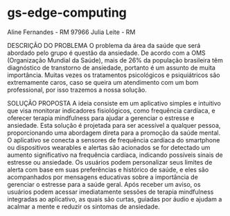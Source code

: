 # gs-edge-computing
Aline Fernandes - RM 97966
Julia Leite - RM 

DESCRIÇÃO DO PROBLEMA
O problema da área da saúde que será abordado pelo grupo é questão da ansiedade. De acordo com a OMS (Organização Mundial da Saúde), mais de 26% da população brasileira têm diagnóstico de transtorno de ansiedade, portanto é um assunto de muita importância. Muitas vezes os tratamentos psicológicos e psiquiátricos são extremamente caros, caso se queira um atendimento com um bom professional, por isso trazemos a nossa solução.

SOLUÇÃO PROPOSTA
A ideia consiste em um aplicativo simples e intuitivo que visa monitorar indicadores fisiológicos, como frequência cardíaca, e oferecer terapia mindfulness para ajudar a gerenciar o estresse e ansiedade. Esta solução é projetada para ser acessível a qualquer pessoa, proporcionando uma abordagem direta para a promoção da saúde mental.  O aplicativo se conecta a sensores de frequência cardíaca do smartphone ou dispositivos wearables e alertas são acionados se for detectado um aumento significativo na frequência cardíaca, indicando possíveis sinais de estresse ou ansiedade.
Os usuários podem personalizar seus limites de alerta com base em suas preferências e histórico de saúde, e eles são acompanhados por mensagens educativas sobre a importância de gerenciar o estresse para a saúde geral. Após receber um aviso, os usuários podem acessar imediatamente sessões de terapia mindfulness integradas ao aplicativo, as quais são curtas, guiadas por áudio e ajudam a acalmar a mente e reduzir os sintomas de ansiedade.
